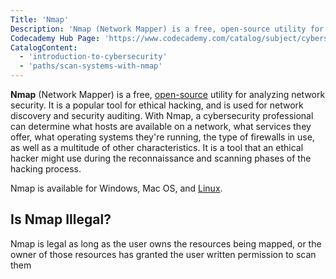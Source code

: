 ```yaml
---
Title: 'Nmap'
Description: 'Nmap (Network Mapper) is a free, open-source utility for analyzing network security.'
Codecademy Hub Page: 'https://www.codecademy.com/catalog/subject/cybersecurity'
CatalogContent:
  - 'introduction-to-cybersecurity'
  - 'paths/scan-systems-with-nmap'
---
```


**Nmap** (Network Mapper) is a free, [open-source](https://www.codecademy.com/resources/docs/open-source) utility for analyzing network security. It is a popular tool for ethical hacking, and is used for network discovery and security auditing. With Nmap, a cybersecurity professional can determine what hosts are available on a network, what services they offer, what operating systems they're running, the type of firewalls in use, as well as a multitude of other characteristics. It is a tool that an ethical hacker might use during the reconnaissance and scanning phases of the hacking process.

Nmap is available for Windows, Mac OS, and [Linux](https://www.codecademy.com/resources/docs/open-source/linux).

## Is Nmap Illegal?

Nmap is legal as long as the user owns the resources being mapped, or the owner of those resources has granted the user written permission to scan them
